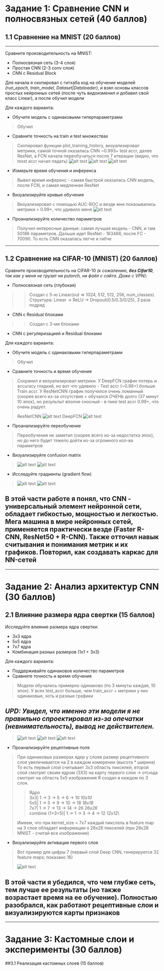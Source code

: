 # Задание 1: Сравнение CNN и полносвязных сетей (40 баллов)
## 1.1 Сравнение на MNIST (20 баллов)

---
Сравните производительность на MNIST:
>
- Полносвязная сеть (3-4 слоя)
- Простая CNN (2-3 conv слоя)
- CNN с Residual Block


Для начала я скопировал с гитхаба код на обучение моделей *(run_epoch, train_model, Dataset|Dataloader)*, и взял основы классов простых нейронных сетей (после чуть видоизменил и добавил свой класс Linear), а после обучил модели

Для каждого варианта:

- Обучите модель с одинаковыми гиперпараметрами
>Обучил

- Сравните точность на train и test множествах
>Скопировал функции plot_training_history, визуализировал метрики, самой точной оказалась CNN ~0.993+ test accr, далее ResNet, а FCN начала переобучаться после 7 итерации (видно, что tesst accr начал падать)
>![alt text](https://github.com/Chernii-Gospodin/PytorchLearning/blob/main/Homework%204/images/ResNet%20metrics.png)
>![alt text](https://github.com/Chernii-Gospodin/PytorchLearning/blob/main/Homework%204/images/FCN%20metrics.png)
>![alt text](https://github.com/Chernii-Gospodin/PytorchLearning/blob/main/Homework%204/images/CNN%20metrics.png)
>
- Измерьте время обучения и инференса
> Вывел время инференс - самая быстрой оказалась CNN модель, после FCN, и самая медленная ResNet
- Визуализируйте кривые обучения
> Визуализировал с помощью AUC-ROC и везде мне показывались метрики   > 0.99+, что удивило меня
> ![alt text](https://github.com/Chernii-Gospodin/PytorchLearning/blob/main/Homework%204/images/CNN%20AUC-ROC.png)
- Проанализируйте количество параметров
> Получил интересные данные: самая лучшая модель - CNN, и там 50186 параметров. Дальше идет ResNet - 163466, после FC - 70090. То есть CNN оказалась легче и гибче


---

## 1.2 Сравнение на CIFAR-10 (MNIST) (20 баллов)
 Сравните производительность на CIFAR-10 *(к сожалению, **без Cifar10**, так как у меня не грузит ни putorch, ни файл с сайта. Даже с VPN)*:
 
 >
- Полносвязная сеть (глубокая)
>> Создал с 5-ю Linear(out => 1024, 512, 512, 256, num_classes).
>> Структура: Linear -> ReLU -> Dropout(0.5/0.3/0/25), *3* раза подряд
>
- CNN с Residual блоками
>> Создал с 3-мя блоками
>
- CNN с регуляризацией и Residual блоками
 
 Для каждого варианта:
 
 - Обучите модель с одинаковыми гиперпараметрами
>Обучил

 - Сравните точность и время обучения
 > Сохранил и визуализировал метрики. У DeepFCN график потерь и accuracy гладкий, но вот что удивило - Test accr (~0.98+)  больше Train accr. У ResNetCNN график получился очень ломанный (скорее всего из-за отсутствия + обучался *ОЧЕНЬ* долго (37 минут 10 эпох), но результыт вполне сносный - в пике test accr 0.99+, что очень радует.
> 
> ResNetCNN
 > ![alt text](https://github.com/Chernii-Gospodin/PytorchLearning/blob/main/Homework%204/images/ResNetCNN%20losses-accr.png)
> DeepFCN
 > ![alt text](https://github.com/Chernii-Gospodin/PytorchLearning/blob/main/Homework%204/images/DeepFCN%20losses-accr.png)
 
 - Проанализируйте переобучение
 > Переобучения не заметил (скорее всего из-за недостатка эпох), но   до него будет тяжело дойти из-за огромного кол-ва параметров
 
 - Визуализируйте confusion matrix
>![alt text](https://github.com/Chernii-Gospodin/PytorchLearning/blob/main/Homework%204/images/DeepFCN%20matrix.png)
> ![alt text](https://github.com/Chernii-Gospodin/PytorchLearning/blob/main/Homework%204/images/ResNetCNN%20matrix.png)

 - Исследуйте градиенты (gradient flow)
> ![alt text](https://github.com/Chernii-Gospodin/PytorchLearning/blob/main/Homework%204/images/grad_flow_deepfcn.png)
> ![alt text](https://github.com/Chernii-Gospodin/PytorchLearning/blob/main/Homework%204/images/grad_flow_resnetcnn.png)


## В этой части работе я понял, что CNN - универсальный элемент нейронной сети, обладает гибкостью, мощностью и легкостью. Мега машина в мире нейронных сетей, применяется практически везде (Faster R-CNN, ResNet50 + R-CNN). Также отточил навык считывания и понимания метрик и их графиков. Повторил, как создавать каркас для NN-сетей 

---

# Задание 2: Анализ архитектур CNN (30 баллов)
## 2.1 Влияние размера ядра свертки (15 баллов)


 Исследуйте влияние размера ядра свертки:
- 3x3 ядра
 - 5x5 ядра
 - 7x7 ядра
 - Комбинация разных размеров (1x1 + 3x3)
 
Для каждого варианта:
- Поддерживайте одинаковое количество параметров
- Сравните точность и время обучения
> Модели обучались примерно одинаково (по 3 минуты каждая, 10 эпох). У всех test_accr больше, чем train_accr + метрики у них одинаковые, хоть и разные графики
> 
## ***UPD: Увидел, что именно эти модели я не правильно спроектировал из-за  опечатки (невнимательность), вывод не действителен.***
> 
> ![alt text](https://github.com/Chernii-Gospodin/PytorchLearning/blob/main/Homework%204/images/fatal_error1.jpg)
> ![alt text](https://github.com/Chernii-Gospodin/PytorchLearning/blob/main/Homework%204/images/fatal_error2.jpg)
> ![alt text](https://github.com/Chernii-Gospodin/PytorchLearning/blob/main/Homework%204/images/fatal_error3.jpg)

 - Проанализируйте рецептивные поля
 > При одинаковых размерах ядер у слоев размер рецептивного слоя увеличивается на 2 в каждом измерении (высота * ширина)
>  То есть первый слой считывает 3x3 область пикселей, второй слой смотрит своим ядром (3X3) на карту первого слоя -> отсюда смотрит на область 5x5 изображения
>Я создал в каждом по 3 слоя.
>> Ядро\
>>  3х3| 1 → 3 → 5 → 6 → 10	_10x10_\
    5x5|	1 → 5 → 9 → 10 → 18	_18x18_\
    7x7|	1 → 7 → 13 → 14 → 26	_26x26_\
    combine (1+3+5)|	1 → 1 → 3 → 4 → 12	_12x12_\
>
>Имеем, что при kernel_size = 7x7 каждый пикслель в feature map на 3 слое обладает информации о 26x26 пикселей (при 28x28 MNIST - считай все изображение)
> 
 - Визуализируйте активации первого слоя
> Вот пример для цифры 7 (первый слой Deep CNN, генерируется 32 feature maps; показано 16)
>
> ![alt text](https://github.com/Chernii-Gospodin/PytorchLearning/blob/main/Homework%204/images/layer0.png)


## В этой части я убедился, что чем глубже сеть, тем лучше ее результаты (но также возрастает время на ее обучение). Полностью разобрался, как работают рецептивные слои и визуализируются карты признаков
---
# Задание 3: Кастомные слои и эксперименты (30 баллов)
##3.1 Реализация кастомных слоев (15 баллов)






